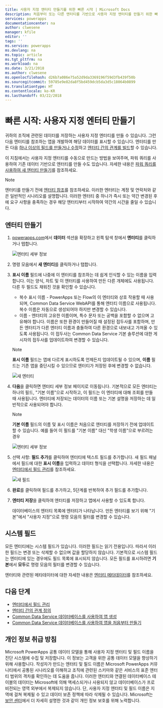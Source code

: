 ```yaml
---
title: 사용자 지정 엔터티 만들기를 위한 빠른 시작 | Microsoft Docs
description: 처음부터 또는 다른 엔터티를 기반으로 사용자 지정 엔터티를 만들기 위한 빠른 시작입니다.
services: powerapps
documentationcenter: na
author: clwesene
manager: kfile
editor: ''
tags: ''
ms.service: powerapps
ms.devlang: na
ms.topic: article
ms.tgt_pltfrm: na
ms.workload: na
ms.date: 3/21/2018
ms.author: clwesene
ms.openlocfilehash: d26b7a086e75a52d9da3369196f59d3fb439f50b
ms.sourcegitcommit: 59785e9e82da8f5bd459dcb5da3d5c18064b0899
ms.translationtype: HT
ms.contentlocale: ko-KR
ms.lasthandoff: 03/22/2018
---
```

# <a name="quickstart-create-a-custom-entity"></a>빠른 시작: 사용자 지정 엔터티 만들기
귀하의 조직에 관련된 데이터를 저장하는 사용자 지정 엔터티를 만들 수 있습니다. 그런 다음 엔터티를 참조하는 앱을 개발하여 해당 데이터를 표시할 수 있습니다. 엔터티를 만든 다음 [하나 이상의 필드를 만들거나 수정](data-platform-manage-fields.md)하고 [엔터티 간의 관계를 빌드](data-platform-entity-lookup.md)할 수 있습니다.

이 지침에서는 사용자 지정 엔터티를 수동으로 만드는 방법을 보여주며, 파워 쿼리를 사용하여 기존 데이터 기반으로 엔터티를 만들 수도 있습니다. 자세한 내용은 [파워 쿼리를 사용하여 새 엔터티 만들기](data-platform-cds-newentity-pq.md)를 참조하세요.

> [!NOTE]
> 엔터티를 만들기 전에 [엔터티 참조](../../developer/common-data-service/reference/about-entity-reference.md)를 참조하세요. 이러한 엔터티는 계정 및 연락처와 같은 일반적인 시나리오를 설명합니다. 이러한 엔터티 중 하나가 즉시 또는 약간 변경된 후에 요구 사항을 충족하는 경우 해당 엔터티부터 시작하여 약간의 시간을 줄일 수 있습니다.

## <a name="create-an-entity"></a>엔터티 만들기
1. [powerapps.com](https://web.powerapps.com)에서 **데이터** 섹션을 확장하고 왼쪽 탐색 창에서 **엔터티**를 클릭하거나 탭합니다.

    ![엔터티 세부 정보](./media/data-platform-cds-create-entity/entitylist.png "엔터티 목록")

2. 명령 모음에서 **새 엔터티**를 클릭하거나 탭합니다.
3. **표시 이름** 필드에 나중에 이 엔터티를 참조하는 데 쉽게 인식할 수 있는 이름을 입력합니다. 이는 양식, 차트 및 이 엔터티를 사용하여 만든 다른 개체에도 사용됩니다. 다른 두 필드도 채워진 것을 확인할 수 있습니다.

    * 복수 표시 이름 - PowerApps 또는 Flow의 이 엔터티와 상호 작용할 때 사용되며, Common Data Service WebAPI를 통해 엔터티 이름으로 사용됩니다. 복수 이름은 자동으로 생성되어야 하지만 변경할 수 있습니다.
    * 이름 - 엔터티의 고유한 이름이며, 특수 문자 또는 공백을 포함할 수 없으며 고유해야 합니다. 이름은 또한 환경이 만들어질 때 설정된 접두사를 포함하며, 만든 엔터티가 다른 엔터티 이름과 충돌하여 다른 환경으로 내보내고 가져올 수 있도록 사용됩니다. 이 접두사는 Common Data Service 기본 솔루션에 대한 게시자의 접두사를 업데이트하여 변경할 수 있습니다.

    > [!NOTE]
    > **표시 이름** 필드는 앱에 다르게 표시하도록 언제든지 업데이트될 수 있으며, **이름** 필드는 기존 앱을 중단시킬 수 있으므로 엔터티가 저장된 후에 변경할 수 없습니다.

    ![새 엔터티](./media/data-platform-cds-create-entity/newentitypanel.png "새 엔터티 패널")

4. **다음**을 클릭하면 엔터티 세부 정보 페이지로 이동됩니다. 기본적으로 모든 엔터티는 하나의 필드, "기본 이름"으로 시작하고, 이 필드는 이 엔터티에 대해 조회를 만들 때 사용됩니다. 엔터티에 저장되는 데이터의 이름 또는 기본 설명을 저장하는 데 일반적으로 사용되어야 합니다.

    > [!NOTE]
    > **기본 이름** 필드의 이름 및 표시 이름은 처음으로 엔터티를 저장하기 전에 업데이트할 수 있습니다. 예를 들어 이 필드를 "기본 이름" 대신 "학생 이름"으로 부르려는 경우

    ![엔터티 세부 정보](./media/data-platform-cds-create-entity/newentitydetails.png "새 엔터티 세부 정보")

5. 선택 사항: **필드 추가**를 클릭하여 엔터티에 텍스트 필드를 추가합니다. 새 필드 패널에서 필드에 대한 **표시 이름**을 입력하고 데이터 형식을 선택합니다. 자세한 내용은 [엔터티에서 필드 관리](data-platform-manage-fields.md)를 참조하세요.

    ![새 필드](./media/data-platform-cds-create-entity/newfieldpanel-2.png "새 필드 패널")


6. **완료**를 클릭하여 필드를 추가하고, 5단계를 반복하여 추가 필드를 추가합니다.
7. **엔터티 저장**을 클릭하여 엔터티를 저장하고 앱에서 사용할 수 있도록 합니다.

    데이터베이스의 엔터티 목록에 엔터티가 나타납니다. 만든 엔터티를 보기 위해 "기본"에서 "사용자 지정"으로 명령 모음의 필터를 변경할 수 있습니다.

## <a name="system-fields"></a>시스템 필드
모든 엔터티에는 시스템 필드가 있습니다. 이러한 필드는 읽기 전용입니다. 따라서 이러한 필드는 변경 또는 삭제할 수 없으며 값을 할당하지 않습니다. 기본적으로 시스템 필드는 엔터티에 있는 경우에도 필드 목록에 표시되지 않습니다. 모든 필드를 표시하려면 **기본**에서 **모두**로 명령 모음의 필터를 변경할 수 있습니다.

엔터티와 관련된 메타데이터에 대한 자세한 내용은 [엔터티 메타데이터](../../developer/common-data-service/entity-metadata.md)를 참조하세요.

## <a name="next-steps"></a>다음 단계
* [엔터티에서 필드 관리](data-platform-manage-fields.md)
* [엔터티 간의 관계 정의](data-platform-entity-lookup.md)
* [Common Data Service 데이터베이스를 사용하여 앱 생성](../canvas-apps/data-platform-create-app.md)
* [Common Data Service 데이터베이스를 사용하여 앱을 처음부터 만들기](../canvas-apps/data-platform-create-app-scratch.md)

## <a name="privacy-notice"></a>개인 정보 취급 방침
Microsoft PowerApps 공통 데이터 모델을 통해 사용자 지정 엔터티 및 필드 이름을 진단 시스템에 수집 및 저장합니다.  이 정보는 고객을 위한 공통 데이터 모델을 향상하기 위해 사용합니다. 작성자가 만드는 엔터티 및 필드 이름은 Microsoft PowerApps 커뮤니티에서 공통된 시나리오를 이해하고 조직에 관련된 스키마와 같은 서비스의 표준 엔터티 범위의 격차를 확인하는 데 도움을 줍니다. 이러한 엔터티와 연결된 데이터베이스 테이블의 데이터는 Microsoft에 의해 액세스되거나 사용되지 않고 데이터베이스가 프로비전되는 영역 외부에서 복제되지 않습니다. 단, 사용자 지정 엔터티 및 필드 이름은 지역에 걸쳐 복제될 수 있고 데이터 보존 정책에 따라 삭제될 수 있습니다. Microsoft는 [보안 센터](https://www.microsoft.com/trustcenter/Privacy/default.aspx)에서 더 자세히 설명한 것과 같이 개인 정보 보호를 위해 노력합니다.

